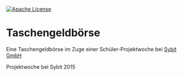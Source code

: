 [![Apache License](http://img.shields.io/badge/license-Apache%202.0-blue.svg?style=flat)](LICENSE.txt)

# Taschengeldbörse
Eine Taschengeldbörse im Zuge einer Schüler-Projektwoche bei [Sybit GmbH](http://www.sybit.de)

Projektwoche bei Sybit 2015
